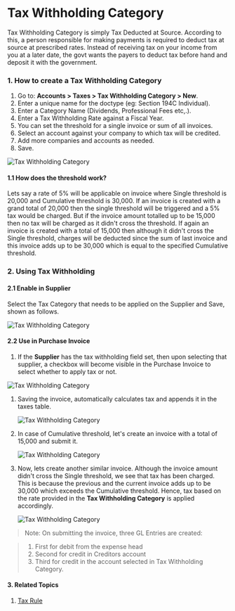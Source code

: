 <!-- add-breadcrumbs -->
# Tax Withholding Category

Tax Withholding Category is simply Tax Deducted at Source. According to this, a person responsible for making payments is required to deduct tax at source at prescribed rates. Instead of receiving tax on your income from you at a later date, the govt wants the payers to deduct tax before hand and deposit it with the government.

### 1. How to create a Tax Withholding Category
1. Go to: **Accounts > Taxes > Tax Withholding Category > New**.
1. Enter a unique name for the doctype (eg: Section 194C Individual).
1. Enter a Category Name (Dividends, Professional Fees etc,.).
1. Enter a Tax Withholding Rate against a Fiscal Year.
1. You can set the threshold for a single invoice or sum of all invoices.
1. Select an account against your company to which tax will be credited.
1. Add more companies and accounts as needed.
1. Save.

<img class="screenshot" alt="Tax Withholding Category" src="{{docs_base_url}}/assets/img/accounts/tax-withholding-category-1.png">

#### 1.1 How does the threshold work?
Lets say a rate of 5% will be applicable on invoice where Single threshold is 20,000 and Cumulative threshold is 30,000. If an invoice is created with a grand total of 20,000 then the single threshold will be triggered and a 5% tax would be charged. But if the invoice amount totalled up to be 15,000 then no tax will be charged as it didn't cross the threshold. If again an invoice is created with a total of 15,000 then although it didn't cross the Single threshold, charges will be deducted since the sum of last invoice and this invoice adds up to be 30,000 which is equal to the specified Cumulative threshold.

### 2. Using Tax Withholding
#### 2.1 Enable in Supplier

Select the Tax Category that needs to be applied on the Supplier and Save, shown as follows.

<img class="screenshot" alt="Tax Withholding Category" src="{{docs_base_url}}/assets/img/accounts/tax-withholding-category-1.png">

#### 2.2 Use in Purchase Invoice

1. If the **Supplier** has the tax withholding field set, then upon selecting that supplier, a checkbox will become visible in the Purchase Invoice to select whether to apply tax or not.

  <img class="screenshot" alt="Tax Withholding Category" src="{{docs_base_url}}/assets/img/accounts/tax-withholding-category-2.png">

1. Saving the invoice, automatically calculates tax and appends it in the taxes table.

   <img class="screenshot" alt="Tax Withholding Category" src="{{docs_base_url}}/assets/img/accounts/tax-withholding-category-6.png">

1. In case of Cumulative threshold, let's create an invoice with a total of 15,000 and submit it.

   <img class="screenshot" alt="Tax Withholding Category" src="{{docs_base_url}}/assets/img/accounts/tax-withholding-category-7.png">

1. Now, lets create another similar invoice. Although the invoice amount didn't cross the Single threshold, we see that tax has been charged. This is because the previous and the current invoice adds up to be 30,000 which exceeds the Cumulative threshold. Hence, tax based on the rate provided in the **Tax Withholding Category** is applied accordingly.

   <img class="screenshot" alt="Tax Withholding Category" src="{{docs_base_url}}/assets/img/accounts/tax-withholding-category-8.png">

> Note: On submitting the invoice, three GL Entries are created:


>1. First for debit from the expense head
>1. Second for credit in Creditors account
>1. Third for credit in the account selected in Tax Withholding Category.

#### 3. Related Topics
1. [Tax Rule](/docs/user/manual/en/accounts/tax-rule)

